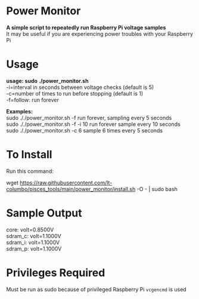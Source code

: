 # Power Monitor

**A simple script to repeatedly run Raspberry Pi voltage samples**  
It may be useful if you are experiencing power troubles with your Raspberry Pi

# Usage

**usage: sudo ./power_monitor.sh**  
   -i=interval in seconds between voltage checks (default is 5)  
   -c=number of times to run before stopping (default is 1)  
   -f=follow: run forever  
   
 **Examples:**  
 sudo ././power_monitor.sh -f run forever, sampling every 5 seconds  
 sudo ././power_monitor.sh -f -i 10 run forever sample every 10 seconds  
 sudo ././power_monitor.sh -c 6  sample 6 times every 5 seconds  


# To Install

Run this command:

wget https://raw.githubusercontent.com/lt-columbo/pisces_tools/main/power_monitor/install.sh -O - | sudo bash

# Sample Output

core:	volt=0.8500V  
sdram_c:	volt=1.1000V  
sdram_i:	volt=1.1000V  
sdram_p:	volt=1.1000V  


# Privileges Required

Must be run as sudo because of privileged Raspberry Pi `vcgencmd` is used
